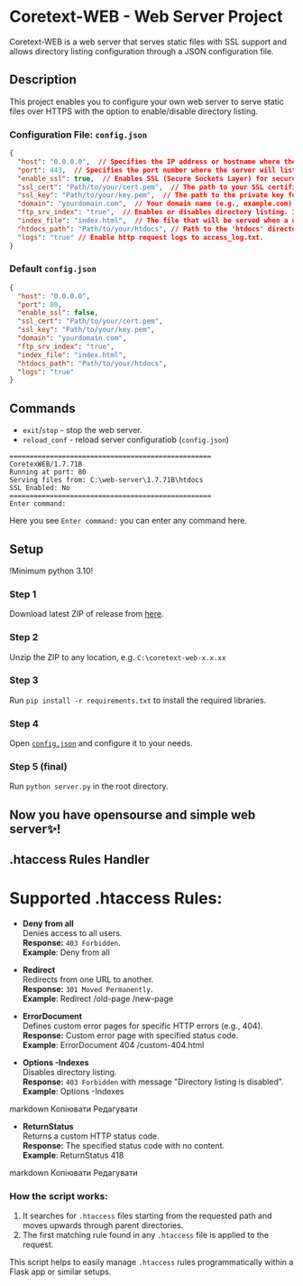# Coretext-WEB - Web Server Project

Coretext-WEB is a web server that serves static files with SSL support and allows directory listing configuration through a JSON configuration file.

## Description

This project enables you to configure your own web server to serve static files over HTTPS with the option to enable/disable directory listing.


### Configuration File: `config.json`

```json
{
  "host": "0.0.0.0",  // Specifies the IP address or hostname where the server will listen for incoming requests.
  "port": 443,  // Specifies the port number where the server will listen for incoming connections.
  "enable_ssl": true,  // Enables SSL (Secure Sockets Layer) for secure communication over HTTPS.
  "ssl_cert": "Path/to/your/cert.pem",  // The path to your SSL certificate file (in .pem format).
  "ssl_key": "Path/to/your/key.pem",  // The path to the private key for your SSL certificate.
  "domain": "yourdomain.com",  // Your domain name (e.g., example.com) for the server.
  "ftp_srv_index": "true",  // Enables or disables directory listing. If "true", directories will be listed.
  "index_file": "index.html",  // The file that will be served when a directory is requested (e.g., index.html).
  "htdocs_path": "Path/to/your/htdocs", // Path to the 'htdocs' directory with your HTML files.
  "logs": "true" // Enable http request logs to access_log.txt.
}
```
### Default `config.json`

```json
{
  "host": "0.0.0.0",
  "port": 80,
  "enable_ssl": false,
  "ssl_cert": "Path/to/your/cert.pem",
  "ssl_key": "Path/to/your/key.pem",
  "domain": "yourdomain.com",
  "ftp_srv_index": "true",
  "index_file": "index.html",
  "htdocs_path": "Path/to/your/htdocs",
  "logs": "true"
}
```

## Commands

- `exit`/`stop` - stop the web server.
- `reload_conf` - reload server configuratiob (`config.json`)

```
==================================================
CoretexWEB/1.7.71B
Running at port: 80
Serving files from: C:\web-server\1.7.71B\htdocs
SSL Enabled: No
==================================================
Enter command:
```
Here you see `Enter command:` you can enter any command here.

## Setup
!Minimum python 3.10!
### Step 1

Download latest ZIP of release from [here](https://github.com/ATRCORE-UA/coretext-web/releases/latest).

### Step 2

Unzip the ZIP to any location, e.g. `C:\coretext-web-x.x.xx`

### Step 3

Run `pip install -r requirements.txt` to install the required libraries.

### Step 4

Open [`config.json`](https://github.com/ATRCORE-UA/coretext-web/?tab=readme-ov-file#configuration-file-configjson) and configure it to your needs.

### Step 5 (final)

Run `python server.py` in the root directory.

## Now you have opensourse and simple web server✨!


## .htaccess Rules Handler


# Supported .htaccess Rules:

- **Deny from all**  
  Denies access to all users.  
  **Response:** `403 Forbidden`.  
  **Example**:
Deny from all

- **Redirect**  
Redirects from one URL to another.  
**Response:** `301 Moved Permanently`.  
**Example**:
Redirect /old-page /new-page

- **ErrorDocument**  
Defines custom error pages for specific HTTP errors (e.g., 404).  
**Response:** Custom error page with specified status code.  
**Example**:
ErrorDocument 404 /custom-404.html


- **Options -Indexes**  
Disables directory listing.  
**Response:** `403 Forbidden` with message "Directory listing is disabled".  
**Example**:
Options -Indexes

markdown
Копіювати
Редагувати

- **ReturnStatus**  
Returns a custom HTTP status code.  
**Response:** The specified status code with no content.  
**Example**:
ReturnStatus 418

markdown
Копіювати
Редагувати

### How the script works:
1. It searches for `.htaccess` files starting from the requested path and moves upwards through parent directories.
2. The first matching rule found in any `.htaccess` file is applied to the request.

This script helps to easily manage `.htaccess` rules programmatically within a Flask app or similar setups.
